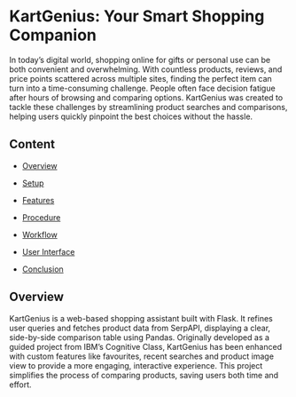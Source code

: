 # KartGenius: Your Smart Shopping Companion

In today’s digital world, shopping online for gifts or personal use can be both convenient and overwhelming. With countless products, reviews, and price points scattered across multiple sites, finding the perfect item can turn into a time-consuming challenge. People often face decision fatigue after hours of browsing and comparing options. KartGenius was created to tackle these challenges by streamlining product searches and comparisons, helping users quickly pinpoint the best choices without the hassle.

## Content

- [Overview](#overview)

- [Setup](#setup)

- [Features](#features)

- [Procedure](#procedure)

- [Workflow](#workflow)

- [User Interface](#user-interface)

- [Conclusion](#conclusion)

## Overview

KartGenius is a web-based shopping assistant built with Flask. It refines user queries and fetches product data from SerpAPI, displaying a clear, side-by-side comparison table using Pandas. Originally developed as a guided project from IBM’s Cognitive Class, KartGenius has been enhanced with custom features like favourites, recent searches and product image view to provide a more engaging, interactive experience. This project simplifies the process of comparing products, saving users both time and effort.
